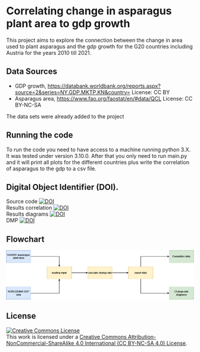 # Correlating change in asparagus plant area to gdp growth

This project aims to explore the connection between the change in area used to plant asparagus and the gdp growth for the G20 countries including Austria for the years 2010 till 2021.

## Data Sources
 * GDP growth, https://databank.worldbank.org/reports.aspx?source=2&series=NY.GDP.MKTP.KN&country= License: CC BY
 * Asparagus area, https://www.fao.org/faostat/en/#data/QCL License: CC BY-NC-SA

The data sets were already added to the project
## Running the code

To run the code you need to have access to a machine running python 3.X. It was tested under version 3.10.0. After that you only need to run main.py and it will print all plots for the different countries plus write the correlation of asparagus to the gdp to a csv file.

## Digital Object Identifier (DOI).

Source code [![DOI](https://zenodo.org/badge/640488371.svg)](https://zenodo.org/badge/latestdoi/640488371)  
Results correlation [![DOI](https://zenodo.org/badge/DOI/10.5281/zenodo.7934372.svg)](https://doi.org/10.5281/zenodo.7934372)  
Results diagrams [![DOI](https://zenodo.org/badge/DOI/10.5281/zenodo.7934423.svg)](https://doi.org/10.5281/zenodo.7934423)  
DMP [![DOI](https://zenodo.org/badge/DOI/10.5281/zenodo.7934356.svg)](https://doi.org/10.5281/zenodo.7934356) 

## Flowchart

![Flowchart Diagram](https://github.com/StefanGruell/Data_Stewardship_Exercise/blob/master/documentation/flowchart.png?raw=true "Flowchart")

## License


<a rel="license" href="https://creativecommons.org/licenses/by-nc-sa/4.0/"><img alt="Creative Commons License" style="border-width:0" src="https://licensebuttons.net/l/by-nc-sa/3.0/88x31.png" /></a><br />
This work is licensed under a <a rel="license" href="https://creativecommons.org/licenses/by-nc-sa/4.0/">Creative Commons Attribution-NonCommercial-ShareAlike 4.0 International (CC BY-NC-SA 4.0) License</a>.